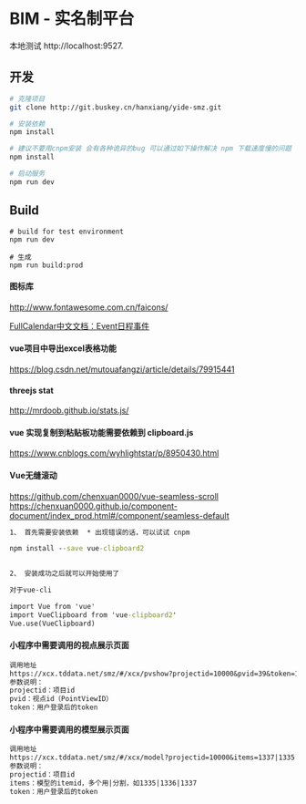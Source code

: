 
# BIM - 实名制平台

本地测试 http://localhost:9527.

## 开发

```bash
# 克隆项目
git clone http://git.buskey.cn/hanxiang/yide-smz.git

# 安装依赖
npm install

# 建议不要用cnpm安装 会有各种诡异的bug 可以通过如下操作解决 npm 下载速度慢的问题
npm install 

# 启动服务
npm run dev
```



## Build

```调试
# build for test environment
npm run dev

# 生成
npm run build:prod
```


#### 图标库

http://www.fontawesome.com.cn/faicons/

[FullCalendar中文文档：Event日程事件](https://www.helloweba.net/javascript/454.html)

#### vue项目中导出excel表格功能
https://blog.csdn.net/mutouafangzi/article/details/79915441


#### threejs stat

http://mrdoob.github.io/stats.js/

#### vue 实现复制到粘贴板功能需要依赖到 clipboard.js
https://www.cnblogs.com/wyhlightstar/p/8950430.html

#### Vue无缝滚动
https://github.com/chenxuan0000/vue-seamless-scroll
https://chenxuan0000.github.io/component-document/index_prod.html#/component/seamless-default

```cmd
1、 首先需要安装依赖  * 出现错误的话，可以试试 cnpm

npm install --save vue-clipboard2
　　

2、 安装成功之后就可以开始使用了

对于vue-cli

import Vue from 'vue'
import VueClipboard from 'vue-clipboard2'
Vue.use(VueClipboard)
```

#### 小程序中需要调用的视点展示页面

```txt
调用地址
https://xcx.tddata.net/smz/#/xcx/pvshow?projectid=10000&pvid=39&token=123
参数说明：
projectid：项目id
pvid：视点id（PointViewID）
token：用户登录后的token
```

#### 小程序中需要调用的模型展示页面

```txt
调用地址
https://xcx.tddata.net/smz/#/xcx/model?projectid=10000&items=1337|1335|1336&token=123
参数说明：
projectid：项目id
items：模型的itemid，多个用|分割，如1335|1336|1337
token：用户登录后的token
```
